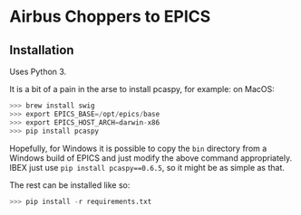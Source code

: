 # Airbus Choppers to EPICS

## Installation
Uses Python 3.

It is a bit of a pain in the arse to install pcaspy, for example: on MacOS:
```python
>>> brew install swig
>>> export EPICS_BASE=/opt/epics/base
>>> export EPICS_HOST_ARCH=darwin-x86
>>> pip install pcaspy
```
Hopefully, for Windows it is possible to copy the `bin` directory from a Windows build of EPICS and just modify the above command appropriately. 
IBEX just use `pip install pcaspy==0.6.5`, so it might be as simple as that.

The rest can be installed like so:
```python
>>> pip install -r requirements.txt
```
